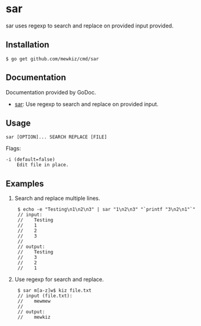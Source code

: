 sar
===

sar uses regexp to search and replace on provided input provided.

Installation
------------

	$ go get github.com/mewkiz/cmd/sar

Documentation
-------------

Documentation provided by GoDoc.

- [sar][]: Use regexp to search and replace on provided input.

[sar]: http://godoc.org/github.com/mewkiz/cmd/sar

Usage
-----

	sar [OPTION]... SEARCH REPLACE [FILE]

Flags:

	-i (default=false)
		Edit file in place.

Examples
--------

1. Search and replace multiple lines.

		$ echo -e "Testing\n1\n2\n3" | sar "1\n2\n3" "`printf "3\n2\n1"`"
		// input:
		//    Testing
		//    1
		//    2
		//    3
		//
		// output:
		//    Testing
		//    3
		//    2
		//    1

2. Use regexp for search and replace.

		$ sar m[a-z]w$ kiz file.txt
		// input (file.txt):
		//    mewmew
		//
		// output:
		//    mewkiz
